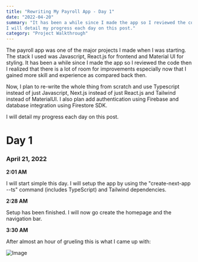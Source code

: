```yaml
---
title: "Rewriting My Payroll App - Day 1"
date: "2022-04-20"
summary: "It has been a while since I made the app so I reviewed the code then I realized that there is a lot of room for improvements especially now that I gained more skill and experience as compared back then. Now, I plan to re-write the whole thing from scratch and use Typescript instead of just Javascript, Next.js instead of just React.js and Tailwind instead of MaterialUI. I also plan add authentication using Firebase and database integration using Firestore SDK.
I will detail my progress each day on this post."
category: "Project Walkthrough"
---
```


The payroll app was one of the major projects I made when I was starting. The stack I used was Javascript, React.js for frontend and Material UI for styling. It has been a while since I made the app so I reviewed the code then I realized that there is a lot of room for improvements especially now that I gained more skill and experience as compared back then.

Now, I plan to re-write the whole thing from scratch and use Typescript instead of just Javascript, Next.js instead of just React.js and Tailwind instead of MaterialUI. I also plan add authentication using Firebase and database integration using Firestore SDK.

I will detail my progress each day on this post.

# Day 1

### April 21, 2022

**2:01 AM**

I will start simple this day. I will setup the app by using the "create-next-app --ts" command (includes TypeScript) and Tailwind dependencies.

**2:28 AM**

Setup has been finished. I will now go create the homepage and the navigation bar.

**3:30 AM**

After almost an hour of grueling this is what I came up with:

![Image](/blogs/image1.png)

